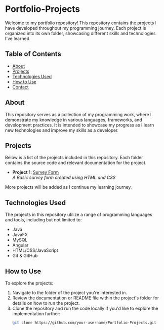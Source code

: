 # Portfolio-Projects

Welcome to my portfolio repository! This repository contains the projects I have developed throughout my programming journey. Each project is organized into its own folder, showcasing different skills and technologies I've learned.

## Table of Contents
- [About](#about)
- [Projects](#projects)
- [Technologies Used](#technologies-used)
- [How to Use](#how-to-use)
- [Contact](#contact)

## About
This repository serves as a collection of my programming work, where I demonstrate my knowledge in various languages, frameworks, and development practices. It is intended to showcase my progress as I learn new technologies and improve my skills as a developer.

## Projects
Below is a list of the projects included in this repository. Each folder contains the source code and relevant documentation for the project.

- **Project 1**: [Survey Form](https://github.com/AarshdeepSingh/Portfolio-Projects/tree/main/SurveyForm)  
_A Basic survey form created using HTML and CSS_

More projects will be added as I continue my learning journey.

## Technologies Used
The projects in this repository utilize a range of programming languages and tools, including but not limited to:
- Java
- JavaFX
- MySQL
- Angular
- HTML/CSS/JavaScript
- Git & GitHub

## How to Use
To explore the projects:
1. Navigate to the folder of the project you're interested in.
2. Review the documentation or README file within the project's folder for details on how to run the project.
3. Clone the repository and run the code locally if you'd like to explore the implementation further:
   ```bash
   git clone https://github.com/your-username/Portfolio-Projects.git
